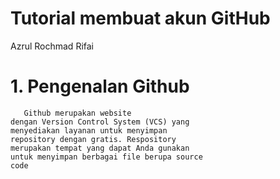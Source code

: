 # Tutorial membuat akun GitHub
Azrul Rochmad Rifai

# 1. Pengenalan Github
       Github merupakan website 
    dengan Version Control System (VCS) yang
    menyediakan layanan untuk menyimpan
    repository dengan gratis. Respository
    merupakan tempat yang dapat Anda gunakan
    untuk menyimpan berbagai file berupa source
    code
